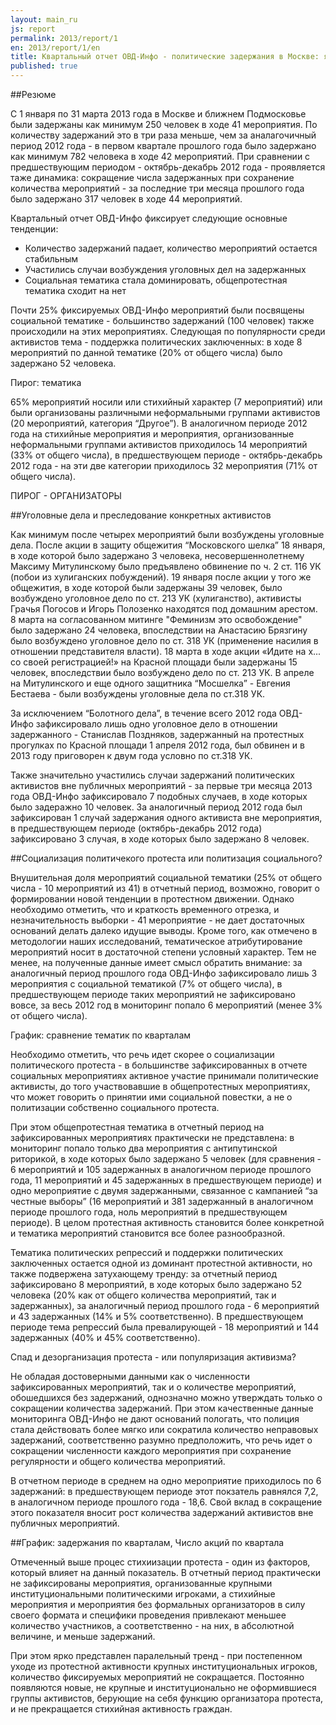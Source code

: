 ```yaml
---
layout: main_ru
js: report
permalink: 2013/report/1
en: 2013/report/1/en
title: Квартальный отчет ОВД-Инфо - политические задержания в Москве: январь - март  2013 года
published: true
---
```


<a id="exuctive-summary" class="hashlink"></a>
##Резюме

C 1 января по 31 марта 2013 года в Москве и ближнем Подмосковье были задержаны как минимум 250 человек в ходе 41 мероприятия. По количеству задержаний это в три раза меньше, чем за аналагочичный период 2012 года - в первом квартале прошлого года было задержано как минимум 782 человека в ходе 42 мероприятий. При сравнении с предшествующим периодом - октябрь-декабрь 2012 года - проявляется таже динамика: сокращение числа задержанных при сохранение количества мероприятий - за последние три месяца прошлого года было задержано 317 человек в ходе 44 мероприятий. 

Квартальный отчет ОВД-Инфо фиксирует следующие основные тенденции:

- Количество задержаний падает, количество мероприятий остается стабильным
- Участились случаи возбуждения уголовных дел на задержанных 
- Социальная тематика стала доминировать, общепротестная тематика сходит на нет

Почти 25% фиксируемых ОВД-Инфо мероприятий были посвящены социальной тематике - большинство задержаний (100 человек) также происходили на этих мероприятиях. Следующая по популярности среди активистов тема - поддержка политических заключенных: в ходе 8 мероприятий по данной тематике (20% от общего числа) было задержано 52 человека.

Пирог: тематика 

65% мероприятий носили или стихийный характер (7 мероприятий) или были организованы различными неформальными группами активистов (20 мероприятий, категория “Другое”). В аналогичном периоде 2012 года на стихийные мероприятия и мероприятия, организованные неформальными группами активистов приходилось 14 мероприятий (33% от общего числа), в предшествующем периоде - октябрь-декабрь 2012 года - на эти две категории приходилось 32 мероприятия (71% от общего числа).

ПИРОГ - ОРГАНИЗАТОРЫ

<a id="criminal-cases" class="hashlink"></a>
##Уголовные дела и преследование конкретных активистов

Как минимум после четырех мероприятий были возбуждены уголовные дела. После акции в защиту общежития “Московского шелка” 18 января, в ходе которой было задержано 3 человека, несовершеннолетнему Макcиму Митулинскому было предъявлено обвинение по  ч. 2 ст. 116 УК (побои из хулиганских побуждений). 19 января после акции у того же общежития, в ходе которой были задержаны 39 человек, было возбуждено уголовное дело по ст. 213 УК (хулиганство), активисты Грачья Погосов и Игорь Полозенко находятся под домашним арестом.  8 марта на согласованном митинге "Феминизм это освобождение" было задержано 24 человека, впоследствии на Анастасию Брязгину было возбуждено уголовное дело по ст. 318 УК (применение насилия в отношении представителя власти). 18 марта в ходе акции «Идите на х... со своей регистрацией!» на Красной площади были задержаны 15 человек, впоследствии было возбуждено дело по ст. 213 УК. В апреле на Митулинского и еще одного защитника “Мосшелка” - Евгения Бестаева - были возбуждены уголовные дела по ст.318 УК.

За исключением “Болотного дела”, в течение всего 2012 года ОВД-Инфо зафиксировало лишь одно уголовное дело в отношении задержанного - Станислав Поздняков, задержанный на протестных прогулках по Красной площади 1 апреля 2012 года, был обвинен и в 2013 году приговорен к двум года условно по ст.318 УК. 

Также значительно участились случаи задержаний политических активистов вне публичных мероприятий - за первые три месяца 2013 года ОВД-Инфо зафиксировало 7 подобных случаев, в ходе которых было задеражно 10 человек. За аналогичный период 2012 года был зафиксирован 1 случай задержания одного активиста вне мероприятия, в предшествующем периоде (октябрь-декабрь 2012 года) зафиксировано 3 случая, в ходе которых было задержано 8 человек.

<a id="socialization" class="hashlink"></a>
##Социализация политичекого протеста или политизация социального?


Внушительная доля мероприятий социальной тематики (25% от общего числа - 10 мероприятий из 41) в отчетный период, возможно, говорит о формировании новой тенденции в протестном движении. Однако необходимо отметить, что и краткость временного отрезка, и незначительность выборки - 41 мероприятие - не дает достаточных оснований делать далеко идущие выводы. Кроме того, как отмечено в методологии наших исследований, тематическое атрибутирование мероприятий носит в достаточной степени условный характер. Тем не менее, на полученные данные имеет смысл обратить внимание: за аналогичный период прошлого года ОВД-Инфо зафиксировало лишь 3 мероприятия с социальной тематикой (7% от общего числа), в предшествующем периоде таких мероприятий не зафиксировано вовсе, за весь 2012 год в мониторинг попало 6 мероприятий (менее 3% от общего числа).

График: сравнение тематик по кварталам

Необходимо отметить, что речь идет скорее о социализации политического протеста - в большинстве зафиксированных в отчете социальных мероприятиях активное участие принимали политические активисты, до того участвовавшие в общепротестных мероприятиях, что может говорить о принятии ими социальной повестки, а не о политизации собственно социального протеста.

При этом общепротестная тематика в отчетный период на зафиксированных мероприятиях практически не представлена: в мониторинг попало только два мероприятия с антипутинской риторикой, в ходе которых было задержано 5 человек (для сравнения - 6 мероприятий и 105 задержанных в аналогичном периоде прошлого года, 11 мероприятий и 45 задержанных в предшествующем периоде) и одно мероприятие с двумя задержанными, связанное с кампанией “за честные выборы” (16 мероприятий и 381 задержанный в аналогичном периоде прошлого года, ноль мероприятий в предшествующем периоде). В целом протестная активность становится более конкретной и тематика мероприятий становится все более разнообразной.  

Тематика политических репрессий и поддержки политических заключенных остается одной из доминант протестной активности, но также подвержена затухающему тренду: за отчетный период зафиксировано 8 мероприятий, в ходе которых было задержано 52 человека (20% как от общего количества мероприятий, так и задержанных), за аналогичный период прошлого года - 6 мероприятий и 43 задержанных (14% и 5% соответственно). В предшествующем периоде тема репрессий была превалирующей - 18 мероприятий и 144 задержанных (40% и 45% соответственно).

Спад и дезорганизация протеста - или популяризация активизма?
 
Не обладая достоверными данными как о численности зафиксированных мероприятий, так и о количестве мероприятий, обошедшихся без задержаний, однозначно можно утверждать только о сокращении количества задержаний. При этом качественные данные мониторинга ОВД-Инфо не дают оснований пологать, что полиция стала действовать более мягко или сократила количество неправовых задержаний, соответственно разумно предположить, что речь идет о сокращении численности каждого мероприятия при сохранение регулярности и общего количества мероприятий. 

В отчетном периоде в среднем на одно мероприятие приходилось по 6 задержаний: в предшествующем периоде этот покзатель равнялся 7,2, в аналогичном периоде прошлого года - 18,6. Свой вклад в сокращение этого показателя вносит рост количества задержаний активистов вне публичных мероприятий.

<a id="graph" class="hashlink"></a>
##График: задержания по кварталам, Число акций по квартала

Отмеченный выше процес стихиизации протеста - один из факторов, который влияет на данный показатель. В отчетный период практически не зафиксированы мероприятия, организованные крупными институциональными политическими игроками, а стихийные мероприятия и мероприятия без формальных организаторов в силу своего формата и специфики проведения привлекают меньшее количество участников, а соответственно - на них, в абсолютной величине, и меньше задержаний.

При этом ярко представлен паралельный тренд - при постепенном уходе из протестной активности крупных институциональных игроков, количество фиксируемых мероприятий не сокращается. Постоянно появляются новые, не крупные и институционально не оформившиеся группы активистов, берующие на себя функцию организатора протеста, и не прекращается стихийная активность граждан. 